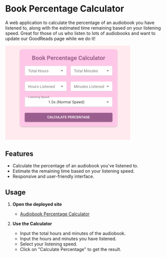 # Book Percentage Calculator

A web application to calculate the percentage of an audiobook you have listened to, along with the estimated time remaining based on your listening speed. Great for those of us who listen to lots of audiobooks and want to update our GoodReads page while we do it!

<img src="audiobook-project/AudioCalcImage.png" alt="Book Percentage Calculator" width="400">

## Features
- Calculate the percentage of an audiobook you've listened to.
- Estimate the remaining time based on your listening speed.
- Responsive and user-friendly interface.

## Usage
1. **Open the deployed site**
   - [Audiobook Percentage Calculator](https://audiobook-percentage.web.app/)

2. **Use the Calculator**
   - Input the total hours and minutes of the audiobook.
   - Input the hours and minutes you have listened.
   - Select your listening speed.
   - Click on "Calculate Percentage" to get the result.
